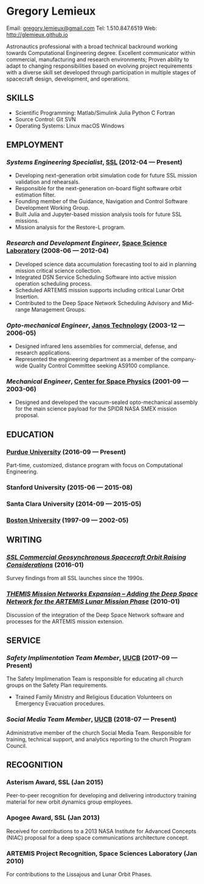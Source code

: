 Gregory Lemieux
============
Email: gregory.lemieux@gmail.com
Tel: 1.510.847.6519
Web: http://glemieux.github.io

Astronautics professional with a broad technical backround working towards Computational Engineering degree. Excellent communicator within commercial, manufacturing and research environments; Proven ability to adapt to changing responsibilities based on evolving project requirements with a diverse skill set developed through participation in multiple stages of spacecraft design, development, and operations.

## SKILLS

  - Scientific Programming: Matlab/Simulink Julia Python C Fortran 
  - Source Control: Git SVN 
  - Operating Systems: Linux macOS Windows 

## EMPLOYMENT

### *Systems Engineering Specialist*, [SSL](http://sslmda.com) (2012-04 — Present)


  - Developing next-generation orbit simulation code for future SSL mission validation and rehearsals.
  - Responsible for the next-generation on-board flight software orbit estimation filter.
  - Founding member of the Guidance, Navigation and Control Software Development Working Group.
  - Built Julia and Jupyter-based mission analysis tools for future SSL missions.
  - Mission analysis for the Restore-L program.

### *Research and Development Engineer*, [Space Science Laboratory](http://www.ssl.berkeley.edu/) (2008-06 — 2012-04)


  - Developed science data accumulation forecasting tool to aid in planning mission critical science collection.
  - Integrated DSN Service Scheduling Software into active mission operation scheduling process.
  - Scheduled ARTEMIS mission supports including critical Lunar Orbit Insertion.
  - Contributed to the Deep Space Network Scheduling Advisory and Mid-range Management Groups.

### *Opto-mechanical Engineer*, [Janos Technology](http://www.janostech.com/) (2003-12 — 2006-05)


  - Designed infrared lens assemblies for commercial, defense, and research applications.
  - Represented the engineering department as a member of the company-wide Quality Control Committee seeking AS9100 compliance.

### *Mechanical Engineer*, [Center for Space Physics](https://www.bu.edu/csp/) (2001-09 — 2003-06)


  - Designed and developed the vacuum-sealed opto-mechanical assembly for the main science payload for the SPIDR NASA SMEX mission proposal.




## EDUCATION

### [Purdue University](https://engineering.purdue.edu/ProEd/programs/masters-degrees/interdisciplinary-engineering) (2016-09 — Present)

Part-time, customized, distance program with focus on Computational Engineering.


### Stanford University (2015-06 — 2015-08)



### Santa Clara University (2014-09 — 2015-05)



### [Boston University](https://www.bu.edu/eng/academics/areas-of-study/area-of-study-aerospace/) (1997-09 — 2002-05)






## WRITING

### ***[SSL Commercial Geosynchronous Spacecraft Orbit Raising Considerations](http://www.univelt.com/book&#x3D;5817)*** (2016-01)
Survey findings from all SSL launches since the 1990s.

### ***[THEMIS Mission Networks Expansion – Adding the Deep Space Network for the ARTEMIS Lunar Mission Phase](https://arc.aiaa.org/doi/10.2514/6.2010-1934)*** (2010-01)
Discussion of the integration of the Deep Space Network software and processes for the ARTEMIS mission extension.



## SERVICE

### *Safety Implimentation Team Member*, [UUCB](http://uucb.org) (2017-09 — Present)

The Safety Implimenation Team is responsible for educating all church groups on the Safety Plan requirements.
  - Trained Family Ministry and Religious Education Volunteers on Emergency Evacuation procedures.

### *Social Media Team Member*, [UUCB](https://uucb.org) (2018-07 — Present)

Administrative member of the church Social Media Team.  Responsible for training, technical support, and analytics reporting to the church Program Council.


## RECOGNITION

### Asterism Award, SSL (Jan 2015)
Peer-to-peer recognition for developing and delivering introductory training material for new orbit dynamics group employees.

### Apogee Award, SSL (Jan 2013)
Received for contributions to a 2013 NASA Institute for Advanced Concepts (NIAC) proposal for a deep space communications architecture concept.

### ARTEMIS Project Recognition, Space Sciences Laboratory (Jan 2010)
For contributions to the Lissajous and Lunar Orbit Phases.





